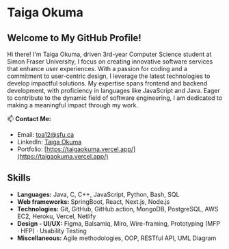 # Taiga Okuma

## Welcome to My GitHub Profile!

Hi there! I'm Taiga Okuma, driven 3rd-year Computer Science student at Simon Fraser University, I focus on creating innovative software services that enhance user experiences. With a passion for coding and a commitment to user-centric design, I leverage the latest technologies to develop impactful solutions. My expertise spans frontend and backend development, with proficiency in languages like JavaScript and Java. Eager to contribute to the dynamic field of software engineering, I am dedicated to making a meaningful impact through my work.

📫 **Contact Me:**
- Email: toa12@sfu.ca
- LinkedIn: [Taiga Okuma](https://www.linkedin.com/in/taiga-okuma-43b021232/)
- Portfolio: [https://taigaokuma.vercel.app/](https://taigaokuma.vercel.app/)

## Skills

- **Languages:** Java, C, C++, JavaScript, Python, Bash, SQL
- **Web frameworks:** SpringBoot, React, Next.js, Node.js
- **Technologies:** Git, GitHub, GitHub action, MongoDB, PostgreSQL, AWS EC2, Heroku, Vercel, Netlify
- **Design - UI/UX:** Figma, Balsamiq, Miro, Wire-framing, Prototyping (MFP · HFP) · Usability Testing
- **Miscellaneous:** Agile methodologies, OOP, RESTful API, UML Diagram
